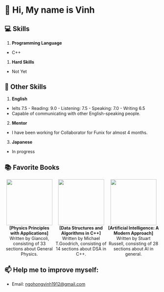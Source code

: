 # 👋 Hi, My name is Vinh
## 💻 Skills
1. **Programming Language**
- C++
1. **Hard Skills**
- Not Yet

## 🌟 Other Skills
1. **English**
- Ielts 7.5 - Reading: 9.0 - Listening: 7.5 - Speaking: 7.0 - Writing 6.5
- Capable of communicating with other English-speaking people.
2. **Mentor**
- I have been working for Collaborator for Funix for almost 4 months.
3. **Japanese**
- In progress
## 📚 Favorite Books
<div style="display: flex; justify-content: space-around;">
  <div style="text-align: center;">
    <img src="https://github.com/user-attachments/assets/429161f1-6cc3-473a-bf5e-2f528e097e6e" width="150"/><br>
    <strong>[Physics Principles with Applications]</strong><br>
    Written by Giancoli, consisting of 33 sections about General Physics.
  </div>
  <div style="text-align: center;">
    <img src="https://github.com/user-attachments/assets/4aa1f32e-42f7-445b-a523-57365541b1fb" width="150"/><br>
    <strong>[Data Structures and Algorithms in C++]</strong><br>
    Written by Michael T.Goodrich, consisting of 14 sections about DSA in C++.
  </div>
  <div style="text-align: center;">
    <img src="https://github.com/user-attachments/assets/6ca547d5-3848-4b7c-b879-f909c710146a" width="150"/><br>
    <strong>[Artificial Intelligence: A Modern Approach]</strong><br>
    Written by Stuart Russell, consisting of 28 sections about AI in general.
  </div>
</div>

## 📫 Help me to improve myself:
- Email: ngohongvinh1912@gmail.com
